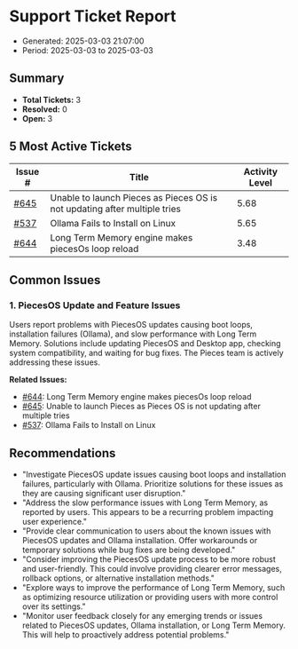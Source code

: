 # Support Ticket Report
- Generated: 2025-03-03 21:07:00
- Period: 2025-03-03 to 2025-03-03

## Summary
- **Total Tickets:** 3
- **Resolved:** 0
- **Open:** 3

## 5 Most Active Tickets
| Issue # | Title | Activity Level |
|---------|-------|----------------|
| [#645](https://github.com/pieces-app/support/issues/645) | Unable to launch Pieces as Pieces OS is not updating after multiple tries | 5.68 |
| [#537](https://github.com/pieces-app/support/issues/537) | Ollama Fails to Install on Linux | 5.65 |
| [#644](https://github.com/pieces-app/support/issues/644) | Long Term Memory engine makes piecesOs loop reload | 3.48 |

## Common Issues
### 1. PiecesOS Update and Feature Issues
Users report problems with PiecesOS updates causing boot loops, installation failures (Ollama), and slow performance with Long Term Memory. Solutions include updating PiecesOS and Desktop app, checking system compatibility, and waiting for bug fixes. The Pieces team is actively addressing these issues.

**Related Issues:**
- [#644](https://github.com/pieces-app/support/issues/644): Long Term Memory engine makes piecesOs loop reload
- [#645](https://github.com/pieces-app/support/issues/645): Unable to launch Pieces as Pieces OS is not updating after multiple tries
- [#537](https://github.com/pieces-app/support/issues/537): Ollama Fails to Install on Linux


## Recommendations
- "Investigate PiecesOS update issues causing boot loops and installation failures, particularly with Ollama. Prioritize solutions for these issues as they are causing significant user disruption."
- "Address the slow performance issues with Long Term Memory, as reported by users. This appears to be a recurring problem impacting user experience."
- "Provide clear communication to users about the known issues with PiecesOS updates and Ollama installation. Offer workarounds or temporary solutions while bug fixes are being developed."
- "Consider improving the PiecesOS update process to be more robust and user-friendly. This could involve providing clearer error messages, rollback options, or alternative installation methods."
- "Explore ways to improve the performance of Long Term Memory, such as optimizing resource utilization or providing users with more control over its settings."
- "Monitor user feedback closely for any emerging trends or issues related to PiecesOS updates, Ollama installation, or Long Term Memory. This will help to proactively address potential problems."
